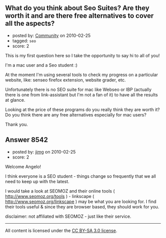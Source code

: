 ## What do you think about Seo Suites? Are they worth it and are there free alternatives to cover all the aspects?

- posted by: [Community](https://stackexchange.com/users/-1/-1-community) on 2010-02-25
- tagged: `seo`
- score: 2

This is my first question here so I take the opportunity to say hi to all of you!

I'm a mac user and a Seo student :)

At the moment I'm using several tools to check my progress on a particular website, like: senseo firefox extension, website grader, etc.

Unfortunately there is no SEO suite for mac like Webseo or IBP (actually there is one from link-assistant but I'm not a fan of it) to have all the results at glance.

Looking at the price of these programs do you really think they are worth it?
Do you think there are any free alternatives especially for mac users?

Thank you.


## Answer 8542

- posted by: [jimg](https://stackexchange.com/users/-1/2380-jimg) on 2010-02-25
- score: 2

Welcome Angelo!

I think everyone is a SEO student - things change so frequently that we all need to keep up with the latest.

I would take a look at SEOMOZ and their online tools ( http://www.seomoz.org/tools ) - linkscape ( http://www.seomoz.org/linkscape ) may be what you are looking for. I find their tools useful & since they are browser based, they should work for you.

disclaimer: not affiliated with SEOMOZ - just like their service.



---

All content is licensed under the [CC BY-SA 3.0 license](https://creativecommons.org/licenses/by-sa/3.0/).
